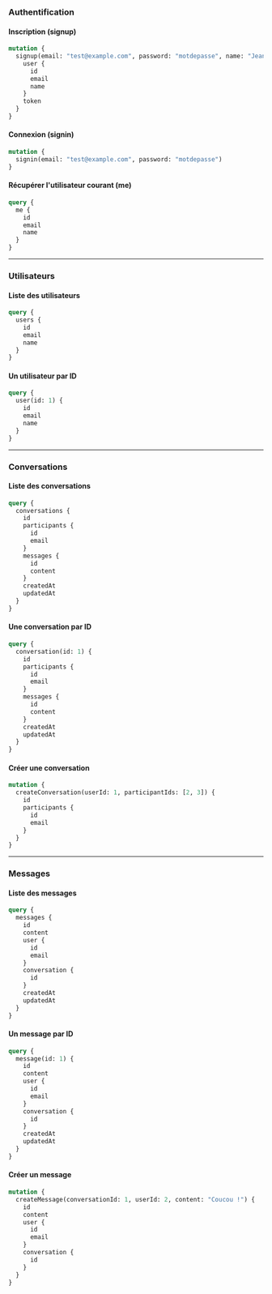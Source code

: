 ### Authentification

#### Inscription (signup)
```graphql
mutation {
  signup(email: "test@example.com", password: "motdepasse", name: "Jean") {
    user {
      id
      email
      name
    }
    token
  }
}
```

#### Connexion (signin)
```graphql
mutation {
  signin(email: "test@example.com", password: "motdepasse")
}
```

#### Récupérer l'utilisateur courant (me)
```graphql
query {
  me {
    id
    email
    name
  }
}
```

---

### Utilisateurs

#### Liste des utilisateurs
```graphql
query {
  users {
    id
    email
    name
  }
}
```

#### Un utilisateur par ID
```graphql
query {
  user(id: 1) {
    id
    email
    name
  }
}
```

---

### Conversations

#### Liste des conversations
```graphql
query {
  conversations {
    id
    participants {
      id
      email
    }
    messages {
      id
      content
    }
    createdAt
    updatedAt
  }
}
```

#### Une conversation par ID
```graphql
query {
  conversation(id: 1) {
    id
    participants {
      id
      email
    }
    messages {
      id
      content
    }
    createdAt
    updatedAt
  }
}
```

#### Créer une conversation
```graphql
mutation {
  createConversation(userId: 1, participantIds: [2, 3]) {
    id
    participants {
      id
      email
    }
  }
}
```

---

### Messages

#### Liste des messages
```graphql
query {
  messages {
    id
    content
    user {
      id
      email
    }
    conversation {
      id
    }
    createdAt
    updatedAt
  }
}
```

#### Un message par ID
```graphql
query {
  message(id: 1) {
    id
    content
    user {
      id
      email
    }
    conversation {
      id
    }
    createdAt
    updatedAt
  }
}
```

#### Créer un message
```graphql
mutation {
  createMessage(conversationId: 1, userId: 2, content: "Coucou !") {
    id
    content
    user {
      id
      email
    }
    conversation {
      id
    }
  }
}
```
